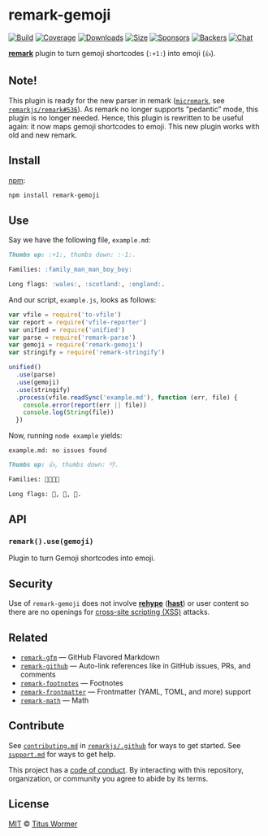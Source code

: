 # remark-gemoji

[![Build][build-badge]][build]
[![Coverage][coverage-badge]][coverage]
[![Downloads][downloads-badge]][downloads]
[![Size][size-badge]][size]
[![Sponsors][sponsors-badge]][collective]
[![Backers][backers-badge]][collective]
[![Chat][chat-badge]][chat]

[**remark**][remark] plugin to turn gemoji shortcodes (`:+1:`) into emoji
(`👍`).

## Note!

This plugin is ready for the new parser in remark
([`micromark`](https://github.com/micromark/micromark),
see [`remarkjs/remark#536`](https://github.com/remarkjs/remark/pull/536)).
As remark no longer supports “pedantic” mode, this plugin is no longer needed.
Hence, this plugin is rewritten to be useful again: it now maps gemoji
shortcodes to emoji.
This new plugin works with old and new remark.

## Install

[npm][]:

```sh
npm install remark-gemoji
```

## Use

Say we have the following file, `example.md`:

```markdown
Thumbs up: :+1:, thumbs down: :-1:.

Families: :family_man_man_boy_boy:

Long flags: :wales:, :scotland:, :england:.
```

And our script, `example.js`, looks as follows:

```js
var vfile = require('to-vfile')
var report = require('vfile-reporter')
var unified = require('unified')
var parse = require('remark-parse')
var gemoji = require('remark-gemoji')
var stringify = require('remark-stringify')

unified()
  .use(parse)
  .use(gemoji)
  .use(stringify)
  .process(vfile.readSync('example.md'), function (err, file) {
    console.error(report(err || file))
    console.log(String(file))
  })
```

Now, running `node example` yields:

```text
example.md: no issues found
```

```markdown
Thumbs up: 👍, thumbs down: 👎.

Families: 👨‍👨‍👦‍👦

Long flags: 🏴󠁧󠁢󠁷󠁬󠁳󠁿, 🏴󠁧󠁢󠁳󠁣󠁴󠁿, 🏴󠁧󠁢󠁥󠁮󠁧󠁿.
```

## API

### `remark().use(gemoji)`

Plugin to turn Gemoji shortcodes into emoji.

## Security

Use of `remark-gemoji` does not involve [**rehype**][rehype]
([**hast**][hast]) or user content so there are no openings for
[cross-site scripting (XSS)][xss] attacks.

## Related

*   [`remark-gfm`](https://github.com/remarkjs/remark-gfm)
    — GitHub Flavored Markdown
*   [`remark-github`](https://github.com/remarkjs/remark-github)
    — Auto-link references like in GitHub issues, PRs, and comments
*   [`remark-footnotes`](https://github.com/remarkjs/remark-footnotes)
    — Footnotes
*   [`remark-frontmatter`](https://github.com/remarkjs/remark-frontmatter)
    — Frontmatter (YAML, TOML, and more) support
*   [`remark-math`](https://github.com/remarkjs/remark-math)
    — Math

## Contribute

See [`contributing.md`][contributing] in [`remarkjs/.github`][health] for ways
to get started.
See [`support.md`][support] for ways to get help.

This project has a [code of conduct][coc].
By interacting with this repository, organization, or community you agree to
abide by its terms.

## License

[MIT][license] © [Titus Wormer][author]

<!-- Definitions -->

[build-badge]: https://img.shields.io/travis/remarkjs/remark-gemoji.svg

[build]: https://travis-ci.org/remarkjs/remark-gemoji

[coverage-badge]: https://img.shields.io/codecov/c/github/remarkjs/remark-gemoji.svg

[coverage]: https://codecov.io/github/remarkjs/remark-gemoji

[downloads-badge]: https://img.shields.io/npm/dm/remark-gemoji.svg

[downloads]: https://www.npmjs.com/package/remark-gemoji

[size-badge]: https://img.shields.io/bundlephobia/minzip/remark-gemoji.svg

[size]: https://bundlephobia.com/result?p=remark-gemoji

[sponsors-badge]: https://opencollective.com/unified/sponsors/badge.svg

[backers-badge]: https://opencollective.com/unified/backers/badge.svg

[collective]: https://opencollective.com/unified

[chat-badge]: https://img.shields.io/badge/chat-discussions-success.svg

[chat]: https://github.com/remarkjs/remark/discussions

[npm]: https://docs.npmjs.com/cli/install

[health]: https://github.com/remarkjs/.github

[contributing]: https://github.com/remarkjs/.github/blob/HEAD/contributing.md

[support]: https://github.com/remarkjs/.github/blob/HEAD/support.md

[coc]: https://github.com/remarkjs/.github/blob/HEAD/code-of-conduct.md

[license]: license

[author]: https://wooorm.com

[remark]: https://github.com/remarkjs/remark

[xss]: https://en.wikipedia.org/wiki/Cross-site_scripting

[rehype]: https://github.com/rehypejs/rehype

[hast]: https://github.com/syntax-tree/hast
